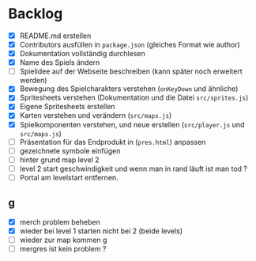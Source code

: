 # Backlog

- [x] README.md erstellen
- [x] Contributors ausfüllen in `package.json` (gleiches Format wie author)
- [x] Dokumentation vollständig durchlesen
- [x] Name des Spiels ändern
- [ ] Spielidee auf der Webseite beschreiben (kann später noch erweitert werden)
- [x] Bewegung des Spielcharakters verstehen (`onKeyDown` und ähnliche)
- [x] Spritesheets verstehen (Dokumentation und die Datei `src/sprites.js`)
- [x] Eigene Spritesheets erstellen
- [x] Karten verstehen und verändern (`src/maps.js`)
- [x] Spielkomponenten verstehen, und neue erstellen (`src/player.js` und
      `src/maps.js`)
- [ ] Präsentation für das Endprodukt in (`pres.html`) anpassen
- [ ] gezeichnete symbole einfügen
- [ ] hinter grund map level 2
- [ ] level 2 start geschwindigkeit und wenn man in rand läuft ist man tod ?
- [ ] Portal am levelstart entfernen.

## g

- [x] merch problem beheben
- [x] wieder bei level 1 starten nicht bei 2 (beide levels)
- [ ] wieder zur map kommen g
- [ ] mergres ist kein problem ?
